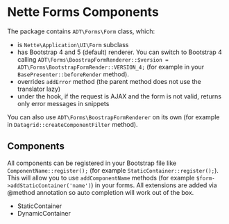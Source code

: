 # Nette Forms Components

The package contains `ADT\Forms\Form` class, which:

- is `Nette\Application\UI\Form` subclass
- has Bootstrap 4 and 5 (default) renderer. You can switch to Bootstrap 4 calling `ADT\Forms\BoostrapFormRenderer::$version = ADT\Forms\BootstrapFormRender::VERSION_4;` (for example in your `BasePresenter::beforeRender` method).
- overrides `addError` method (the parent method does not use the translator lazy)
- under the hook, if the request is AJAX and the form is not valid, returns only error messages in snippets 

You can also use `ADT\Forms\BoostrapFormRenderer` on its own (for example in `Datagrid::createComponentFilter` method).

## Components

All components can be registered in your Bootstrap file like `ComponentName::register();` (for example `StaticContainer::register();`). This will allow you to use `addComponentName` methods (for example `$form->addStaticContainer('name')`) in your forms. All extensions are added via @method annotation so auto completion will work out of the box.

- StaticContainer
- DynamicContainer
